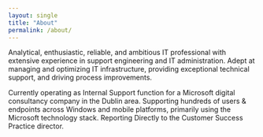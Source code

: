 ```yaml
---
layout: single
title: "About"
permalink: /about/
---
```


Analytical, enthusiastic, reliable, and ambitious IT professional with extensive experience in support engineering and IT administration.
Adept at managing and optimizing IT infrastructure, providing exceptional technical support, and driving process improvements.

Currently operating as Internal Support function for a Microsoft digital consultancy company in the Dublin area. Supporting hundreds of users & endpoints across Windows and mobile platforms, 
primarily using the Microsoft technology stack. Reporting Directly to the Customer Success Practice director.